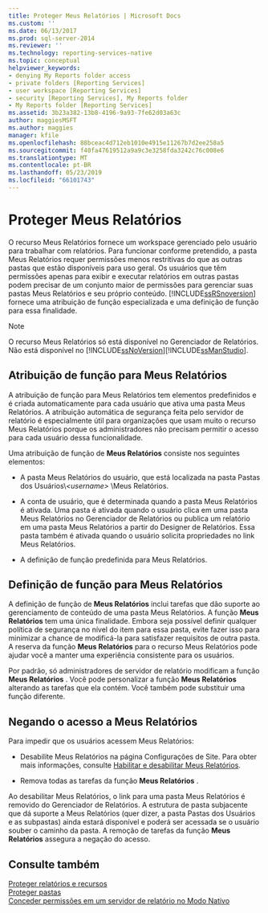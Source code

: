 ```yaml
---
title: Proteger Meus Relatórios | Microsoft Docs
ms.custom: ''
ms.date: 06/13/2017
ms.prod: sql-server-2014
ms.reviewer: ''
ms.technology: reporting-services-native
ms.topic: conceptual
helpviewer_keywords:
- denying My Reports folder access
- private folders [Reporting Services]
- user workspace [Reporting Services]
- security [Reporting Services], My Reports folder
- My Reports folder [Reporting Services]
ms.assetid: 3b23a382-13b8-4196-9a93-7fe62d03a63c
author: maggiesMSFT
ms.author: maggies
manager: kfile
ms.openlocfilehash: 88bceac4d712eb1010e4915e11267b7d2ee258a5
ms.sourcegitcommit: f40fa47619512a9a9c3e3258fda3242c76c008e6
ms.translationtype: MT
ms.contentlocale: pt-BR
ms.lasthandoff: 05/23/2019
ms.locfileid: "66101743"
---
```

# <a name="secure-my-reports"></a>Proteger Meus Relatórios
  O recurso Meus Relatórios fornece um workspace gerenciado pelo usuário para trabalhar com relatórios. Para funcionar conforme pretendido, a pasta Meus Relatórios requer permissões menos restritivas do que as outras pastas que estão disponíveis para uso geral. Os usuários que têm permissões apenas para exibir e executar relatórios em outras pastas podem precisar de um conjunto maior de permissões para gerenciar suas pastas Meus Relatórios e seu próprio conteúdo. [!INCLUDE[ssRSnoversion](../../includes/ssrsnoversion-md.md)] fornece uma atribuição de função especializada e uma definição de função para essa finalidade.  
  
> [!NOTE]  
>  O recurso Meus Relatórios só está disponível no Gerenciador de Relatórios. Não está disponível no [!INCLUDE[ssNoVersion](../../includes/ssnoversion-md.md)][!INCLUDE[ssManStudio](../../includes/ssmanstudio-md.md)].  
  
## <a name="role-assignment-for-my-reports"></a>Atribuição de função para Meus Relatórios  
 A atribuição de função para Meus Relatórios tem elementos predefinidos e é criada automaticamente para cada usuário que ativa uma pasta Meus Relatórios. A atribuição automática de segurança feita pelo servidor de relatório é especialmente útil para organizações que usam muito o recurso Meus Relatórios porque os administradores não precisam permitir o acesso para cada usuário dessa funcionalidade.  
  
 Uma atribuição de função de **Meus Relatórios** consiste nos seguintes elementos:  
  
-   A pasta Meus Relatórios do usuário, que está localizada na pasta Pastas dos Usuários\\*\<username>* \Meus Relatórios.  
  
-   A conta de usuário, que é determinada quando a pasta Meus Relatórios é ativada. Uma pasta é ativada quando o usuário clica em uma pasta Meus Relatórios no Gerenciador de Relatórios ou publica um relatório em uma pasta Meus Relatórios a partir do Designer de Relatórios. Essa pasta também é ativada quando o usuário solicita propriedades no link Meus Relatórios.  
  
-   A definição de função predefinida para Meus Relatórios.  
  
## <a name="role-definition-for-my-reports"></a>Definição de função para Meus Relatórios  
 A definição de função de **Meus Relatórios** inclui tarefas que dão suporte ao gerenciamento de conteúdo de uma pasta Meus Relatórios. A função **Meus Relatórios** tem uma única finalidade. Embora seja possível definir qualquer política de segurança no nível do item para essa pasta, evite fazer isso para minimizar a chance de modificá-la para satisfazer requisitos de outra pasta. A reserva da função **Meus Relatórios** para o recurso Meus Relatórios pode ajudar você a manter uma experiência consistente para os usuários.  
  
 Por padrão, só administradores de servidor de relatório modificam a função **Meus Relatórios** . Você pode personalizar a função **Meus Relatórios** alterando as tarefas que ela contém. Você também pode substituir uma função diferente.  
  
## <a name="denying-access-to-my-reports"></a>Negando o acesso a Meus Relatórios  
 Para impedir que os usuários acessem Meus Relatórios:  
  
-   Desabilite Meus Relatórios na página Configurações de Site. Para obter mais informações, consulte [Habilitar e desabilitar Meus Relatórios](../report-server/enable-and-disable-my-reports.md).  
  
-   Remova todas as tarefas da função **Meus Relatórios** .  
  
 Ao desabilitar Meus Relatórios, o link para uma pasta Meus Relatórios é removido do Gerenciador de Relatórios. A estrutura de pasta subjacente que dá suporte a Meus Relatórios (quer dizer, a pasta Pastas dos Usuários e as subpastas) ainda estará disponível e poderá ser acessada se o usuário souber o caminho da pasta. A remoção de tarefas da função **Meus Relatórios** assegura a negação do acesso.  
  
## <a name="see-also"></a>Consulte também  
 [Proteger relatórios e recursos](secure-reports-and-resources.md)   
 [Proteger pastas](secure-folders.md)   
 [Conceder permissões em um servidor de relatório no Modo Nativo](granting-permissions-on-a-native-mode-report-server.md)  
  
  
